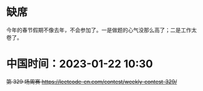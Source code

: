 
# 缺席

今年的春节假期不像去年，不会参加了。一是做题的心气没那么高了；二是工作太卷了。

# 中国时间：2023-01-22 10:30

~~第 329 场周赛 https://leetcode-cn.com/contest/weekly-contest-329/~~
